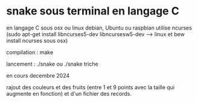 # snake sous terminal en langage C
en langage C sous osx ou linux debian, Ubuntu ou raspbian
utilise ncurses (sudo apt-get install libncurses5-dev libncursesw5-dev --> linux et bew install ncurses sous osx)

compilation :
make 

lancement : 
./snake
ou ./snake triche

en cours 
decembre 2024


rajout des couleurs et des fruits (entre 1 et 9 points avec la taille qui augmente en fonction)
et d'un fichier des records.
